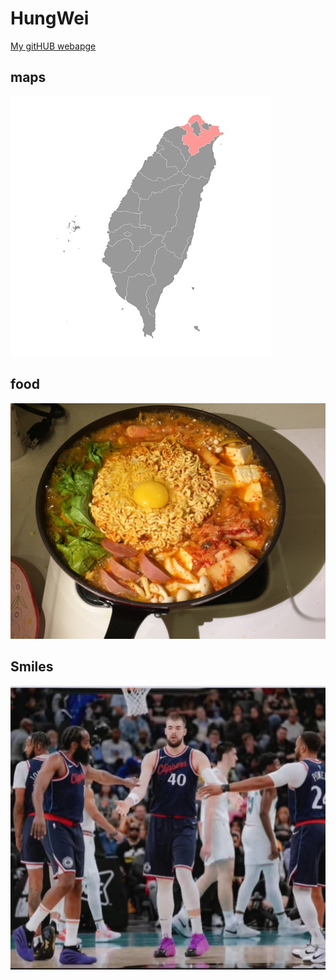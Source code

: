 # HungWei

[My gitHUB webapge](https://github.com/HungWei729)

## maps

![image](https://github.com/HungWei729/1/blob/main/istockphoto-1516695802-170667a.jpg)


## food
![image](https://github.com/HungWei729/1/blob/main/152e96595ad3deec.jpg)



## Smiles

![image](https://github.com/HungWei729/1/blob/main/%E4%B8%8B%E8%BC%89.jfif)

